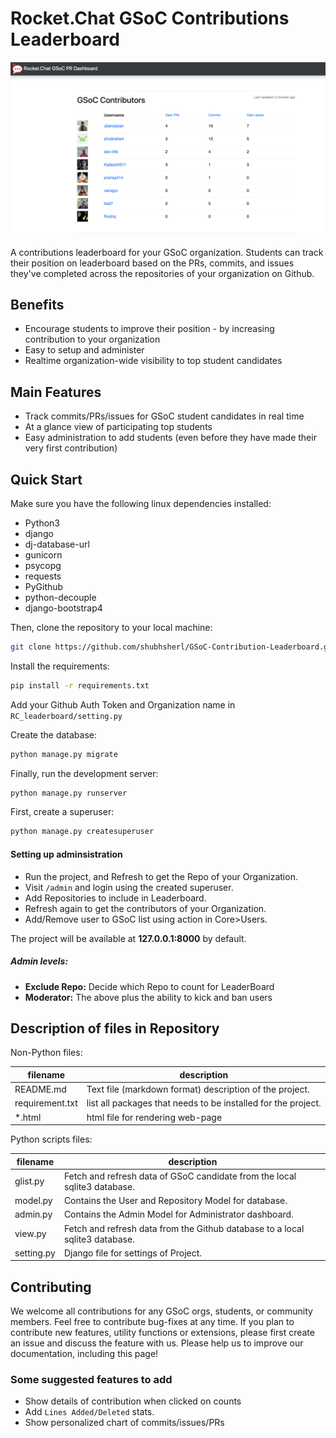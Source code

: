 
# Rocket.Chat GSoC Contributions Leaderboard

![Rocket.Chat GSoC Contributions Leaderboard screenshot](https://github.com/Sing-Li/bbug/blob/master/images/leaderboard.png)

A contributions leaderboard for your GSoC organization. Students can track their position on leaderboard based on the PRs, commits, and issues they've completed across the repositories of your organization on Github.

## Benefits
- Encourage students to improve their position - by increasing contribution to your organization
- Easy to setup and administer
- Realtime organization-wide visibility to top student candidates

## Main Features
- Track commits/PRs/issues for GSoC student candidates in real time
- At a glance view of participating top students
- Easy administration to add students (even before they have made their very first contribution)

## Quick Start

Make sure you have the following linux dependencies installed:

- Python3
- django
- dj-database-url
- gunicorn
- psycopg
- requests
- PyGithub
- python-decouple
- django-bootstrap4

Then, clone the repository to your local machine:

```bash
git clone https://github.com/shubhsherl/GSoC-Contribution-Leaderboard.git
```

Install the requirements:

```bash
pip install -r requirements.txt
```

Add your Github Auth Token and Organization name in `RC_leaderboard/setting.py`

Create the database:

```bash
python manage.py migrate
```

Finally, run the development server:

```bash
python manage.py runserver
```


First, create a superuser:

```bash
python manage.py createsuperuser
```

#### Setting up adminsistration

- Run the project, and Refresh to get the Repo of your Organization.
- Visit `/admin` and login using the created superuser.
- Add Repositories to include in Leaderboard.
- Refresh again to get the contributors of your Organization.
- Add/Remove user to GSoC list using action in Core>Users.

The project will be available at **127.0.0.1:8000** by default.

##### Admin levels:
- **Exclude Repo:** Decide which Repo to count for LeaderBoard
- **Moderator:** The above plus the ability to kick and ban users

## Description of files in Repository

Non-Python files:

filename                           |  description
----------------------------------|------------------------------------------------------------------------------------
README.md                         |  Text file (markdown format) description of the project.
requirement.txt                   |  list all packages that needs to be installed for the project.
\*.html                           |  html file for rendering web-page

Python scripts files:

filename                           |  description
----------------------------------|------------------------------------------------------------------------------------
glist.py                          |  Fetch and refresh data of GSoC candidate from the local sqlite3 database.
model.py                          |  Contains the User and Repository Model for database.
admin.py                          |  Contains the Admin Model for Administrator dashboard.
view.py                           |  Fetch and refresh data from the Github database to a local sqlite3 database.
setting.py                        |  Django file for settings of Project.


## Contributing

We welcome all contributions for any GSoC orgs, students, or community members. Feel free to contribute bug-fixes at any time. If you plan to contribute new features, utility functions or extensions, please first create an issue and discuss the feature with us. Please help us to improve our documentation, including this page!

### Some suggested  features to add
- Show details of contribution when clicked on counts
- Add `Lines Added/Deleted` stats.
- Show personalized chart of commits/issues/PRs

